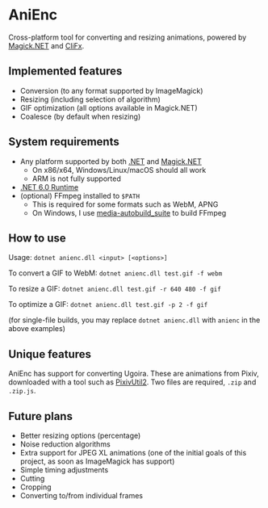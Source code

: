 # AniEnc
Cross-platform tool for converting and resizing animations, powered by [Magick.NET](https://github.com/dlemstra/Magick.NET) and [CliFx](https://github.com/Tyrrrz/CliFx).

## Implemented features

* Conversion (to any format supported by ImageMagick)
* Resizing (including selection of algorithm)
* GIF optimization (all options available in Magick.NET)
* Coalesce (by default when resizing)

## System requirements
* Any platform supported by both [.NET](https://docs.microsoft.com/en-us/dotnet/core/install/) and [Magick.NET](https://github.com/dlemstra/Magick.NET/#supported-platforms)
  - On x86/x64, Windows/Linux/macOS should all work
  - ARM is not fully supported
* [.NET 6.0 Runtime](https://docs.microsoft.com/en-us/dotnet/core/install/)
* (optional) FFmpeg installed to `$PATH` 
  - This is required for some formats such as WebM, APNG
  - On Windows, I use [media-autobuild_suite](https://github.com/m-ab-s/media-autobuild_suite) to build FFmpeg

## How to use
Usage:
`dotnet anienc.dll <input> [<options>]`

To convert a GIF to WebM:
`dotnet anienc.dll test.gif -f webm`

To resize a GIF:
`dotnet anienc.dll test.gif -r 640 480 -f gif`

To optimize a GIF:
`dotnet anienc.dll test.gif -p 2 -f gif`

(for single-file builds, you may replace `dotnet anienc.dll` with `anienc` in the above examples)

## Unique features

AniEnc has support for converting Ugoira. These are animations from Pixiv, downloaded with a tool such as [PixivUtil2](https://github.com/nandaka/PixivUtil2). Two files are required, `.zip` and `.zip.js`.

## Future plans

* Better resizing options (percentage)
* Noise reduction algorithms
* Extra support for JPEG XL animations (one of the initial goals of this project, as soon as ImageMagick has support)
* Simple timing adjustments
* Cutting
* Cropping
* Converting to/from individual frames
